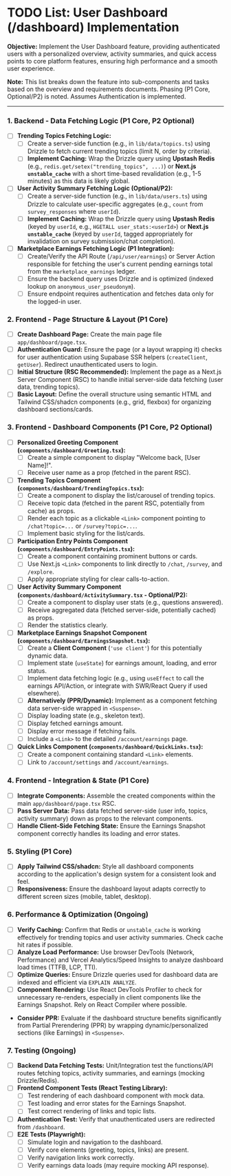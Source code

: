 # TODO List: User Dashboard (/dashboard) Implementation

**Objective:** Implement the User Dashboard feature, providing authenticated users with a personalized overview, activity summaries, and quick access points to core platform features, ensuring high performance and a smooth user experience.

**Note:** This list breaks down the feature into sub-components and tasks based on the overview and requirements documents. Phasing (P1 Core, Optional/P2) is noted. Assumes Authentication is implemented.

---

### 1. Backend - Data Fetching Logic (P1 Core, P2 Optional)

*   [ ] **Trending Topics Fetching Logic:**
    *   [ ] Create a server-side function (e.g., in `lib/data/topics.ts`) using Drizzle to fetch current trending topics (limit N, order by criteria).
    *   [ ] **Implement Caching:** Wrap the Drizzle query using **Upstash Redis** (e.g., `redis.get/setex("trending_topics", ...)`) or **Next.js `unstable_cache`** with a short time-based revalidation (e.g., 1-5 minutes) as this data is likely global.
*   [ ] **User Activity Summary Fetching Logic (Optional/P2):**
    *   [ ] Create a server-side function (e.g., in `lib/data/users.ts`) using Drizzle to calculate user-specific aggregates (e.g., `count` from `survey_responses` where `userId`).
    *   [ ] **Implement Caching:** Wrap the Drizzle query using **Upstash Redis** (keyed by `userId`, e.g., `HGETALL user_stats:<userId>`) or **Next.js `unstable_cache`** (keyed by `userId`, tagged appropriately for invalidation on survey submission/chat completion).
*   [ ] **Marketplace Earnings Fetching Logic (P1 Integration):**
    *   [ ] Create/Verify the API Route (`/api/user/earnings`) or Server Action responsible for fetching the user's current pending earnings total from the `marketplace_earnings` ledger.
    *   [ ] Ensure the backend query uses Drizzle and is optimized (indexed lookup on `anonymous_user_pseudonym`).
    *   [ ] Ensure endpoint requires authentication and fetches data only for the logged-in user.

### 2. Frontend - Page Structure & Layout (P1 Core)

*   [ ] **Create Dashboard Page:** Create the main page file `app/dashboard/page.tsx`.
*   [ ] **Authentication Guard:** Ensure the page (or a layout wrapping it) checks for user authentication using Supabase SSR helpers (`createClient`, `getUser`). Redirect unauthenticated users to login.
*   [ ] **Initial Structure (RSC Recommended):** Implement the page as a Next.js Server Component (RSC) to handle initial server-side data fetching (user data, trending topics).
*   [ ] **Basic Layout:** Define the overall structure using semantic HTML and Tailwind CSS/shadcn components (e.g., grid, flexbox) for organizing dashboard sections/cards.

### 3. Frontend - Dashboard Components (P1 Core, P2 Optional)

*   [ ] **Personalized Greeting Component (`components/dashboard/Greeting.tsx`):**
    *   [ ] Create a simple component to display "Welcome back, [User Name]!".
    *   [ ] Receive user name as a prop (fetched in the parent RSC).
*   [ ] **Trending Topics Component (`components/dashboard/TrendingTopics.tsx`):**
    *   [ ] Create a component to display the list/carousel of trending topics.
    *   [ ] Receive topic data (fetched in the parent RSC, potentially from cache) as props.
    *   [ ] Render each topic as a clickable `<Link>` component pointing to `/chat?topic=...` or `/survey?topic=...`.
    *   [ ] Implement basic styling for the list/cards.
*   [ ] **Participation Entry Points Component (`components/dashboard/EntryPoints.tsx`):**
    *   [ ] Create a component containing prominent buttons or cards.
    *   [ ] Use Next.js `<Link>` components to link directly to `/chat`, `/survey`, and `/explore`.
    *   [ ] Apply appropriate styling for clear calls-to-action.
*   [ ] **User Activity Summary Component (`components/dashboard/ActivitySummary.tsx` - Optional/P2):**
    *   [ ] Create a component to display user stats (e.g., questions answered).
    *   [ ] Receive aggregated data (fetched server-side, potentially cached) as props.
    *   [ ] Render the statistics clearly.
*   [ ] **Marketplace Earnings Snapshot Component (`components/dashboard/EarningsSnapshot.tsx`):**
    *   [ ] Create a **Client Component** (`'use client'`) for this potentially dynamic data.
    *   [ ] Implement state (`useState`) for earnings amount, loading, and error status.
    *   [ ] Implement data fetching logic (e.g., using `useEffect` to call the earnings API/Action, or integrate with SWR/React Query if used elsewhere).
    *   [ ] **Alternatively (PPR/Dynamic):** Implement as a component fetching data server-side wrapped in `<Suspense>`.
    *   [ ] Display loading state (e.g., skeleton text).
    *   [ ] Display fetched earnings amount.
    *   [ ] Display error message if fetching fails.
    *   [ ] Include a `<Link>` to the detailed `/account/earnings` page.
*   [ ] **Quick Links Component (`components/dashboard/QuickLinks.tsx`):**
    *   [ ] Create a component containing standard `<Link>` elements.
    *   [ ] Link to `/account/settings` and `/account/earnings`.

### 4. Frontend - Integration & State (P1 Core)

*   [ ] **Integrate Components:** Assemble the created components within the main `app/dashboard/page.tsx` RSC.
*   [ ] **Pass Server Data:** Pass data fetched server-side (user info, topics, activity summary) down as props to the relevant components.
*   [ ] **Handle Client-Side Fetching State:** Ensure the Earnings Snapshot component correctly handles its loading and error states.

### 5. Styling (P1 Core)

*   [ ] **Apply Tailwind CSS/shadcn:** Style all dashboard components according to the application's design system for a consistent look and feel.
*   [ ] **Responsiveness:** Ensure the dashboard layout adapts correctly to different screen sizes (mobile, tablet, desktop).

### 6. Performance & Optimization (Ongoing)

*   [ ] **Verify Caching:** Confirm that Redis or `unstable_cache` is working effectively for trending topics and user activity summaries. Check cache hit rates if possible.
*   [ ] **Analyze Load Performance:** Use browser DevTools (Network, Performance) and Vercel Analytics/Speed Insights to analyze dashboard load times (TTFB, LCP, TTI).
*   [ ] **Optimize Queries:** Ensure Drizzle queries used for dashboard data are indexed and efficient via `EXPLAIN ANALYZE`.
*   [ ] **Component Rendering:** Use React DevTools Profiler to check for unnecessary re-renders, especially in client components like the Earnings Snapshot. Rely on React Compiler where possible.
*   **Consider PPR:** Evaluate if the dashboard structure benefits significantly from Partial Prerendering (PPR) by wrapping dynamic/personalized sections (like Earnings) in `<Suspense>`.

### 7. Testing (Ongoing)

*   [ ] **Backend Data Fetching Tests:** Unit/Integration test the functions/API routes fetching topics, activity summaries, and earnings (mocking Drizzle/Redis).
*   [ ] **Frontend Component Tests (React Testing Library):**
    *   [ ] Test rendering of each dashboard component with mock data.
    *   [ ] Test loading and error states for the Earnings Snapshot.
    *   [ ] Test correct rendering of links and topic lists.
*   [ ] **Authentication Test:** Verify that unauthenticated users are redirected from `/dashboard`.
*   [ ] **E2E Tests (Playwright):**
    *   [ ] Simulate login and navigation to the dashboard.
    *   [ ] Verify core elements (greeting, topics, links) are present.
    *   [ ] Verify navigation links work correctly.
    *   [ ] Verify earnings data loads (may require mocking API response).